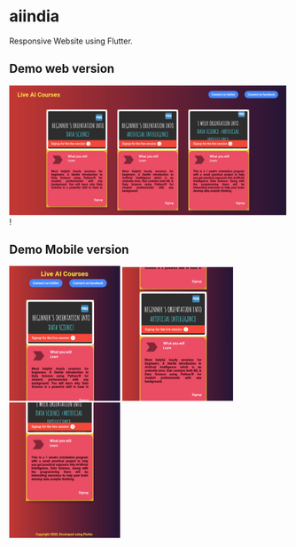 # aiindia

Responsive Website using Flutter.

## Demo web version

<img src="git-images/learn-ai.png" width="500">!

## Demo Mobile version

<img src="git-images/learn-ai-mobile.png" width="200">
<img src="git-images/learn-ai (2).png" width="200">
<img src="git-images/learn-ai (1).png" width="200">
